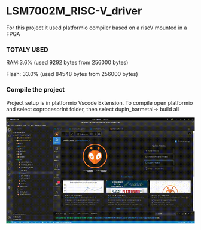 # LSM7002M_RISC-V_driver

For this project it used platformio compiler based on a riscV mounted in a FPGA

### TOTALY USED
RAM:3.6% (used 9292 bytes from 256000 bytes)

Flash: 33.0% (used 84548 bytes from 256000 bytes)

### Compile the project
Project setup is in platformio Vscode Extension. To compile open platformio and select coprocesorInt folder, then select dupin_barmetal-> build all

![Alt Text](/Documentation/Images/Compile.gif)

